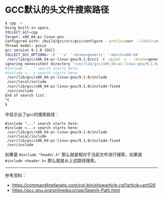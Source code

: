 # GCC默认的头文件搜索路径

```bash
$ cpp -v
Using built-in specs.
COLLECT_GCC=cpp
Target: x86_64-pc-linux-gnu
Configured with: /build/gcc/src/gcc/configure --prefix=/usr --libdir=/usr/lib --libexecdir=/usr/lib --mandir=/usr/share/man --infodir=/usr/share/info --with-bugurl=https://bugs.archlinux.org/ --enable-languages=c,c++,ada,fortran,go,lto,objc,obj-c++ --enable-shared --enable-threads=posix --with-system-zlib --with-isl --enable-__cxa_atexit --disable-libunwind-exceptions --enable-clocale=gnu --disable-libstdcxx-pch --disable-libssp --enable-gnu-unique-object --enable-linker-build-id --enable-lto --enable-plugin --enable-install-libiberty --with-linker-hash-style=gnu --enable-gnu-indirect-function --enable-multilib --disable-werror --enable-checking=release --enable-default-pie --enable-default-ssp --enable-cet=auto
Thread model: posix
gcc version 9.1.0 (GCC) 
COLLECT_GCC_OPTIONS='-E' '-v' '-mtune=generic' '-march=x86-64'
 /usr/lib/gcc/x86_64-pc-linux-gnu/9.1.0/cc1 -E -quiet -v - -mtune=generic -march=x86-64
ignoring nonexistent directory "/usr/lib/gcc/x86_64-pc-linux-gnu/9.1.0/../../../../x86_64-pc-linux-gnu/include"
#include "..." search starts here:
#include <...> search starts here:
 /usr/lib/gcc/x86_64-pc-linux-gnu/9.1.0/include
 /usr/local/include
 /usr/lib/gcc/x86_64-pc-linux-gnu/9.1.0/include-fixed
 /usr/include
End of search list.
^C
$
```

中显示出了gcc的搜索路径：

```
#include "..." search starts here:
#include <...> search starts here:
 /usr/lib/gcc/x86_64-pc-linux-gnu/9.1.0/include
 /usr/local/include
 /usr/lib/gcc/x86_64-pc-linux-gnu/9.1.0/include-fixed
 /usr/include
```

如果是 `#include "header.h"` 那么就是相对于当前文件进行搜索，如果是 `#include <header.h>` 那么就是从上述路径搜索。

---

参考资料：

- https://commandlinefanatic.com/cgi-bin/showarticle.cgi?article=art026
- https://gcc.gnu.org/onlinedocs/cpp/Search-Path.html
